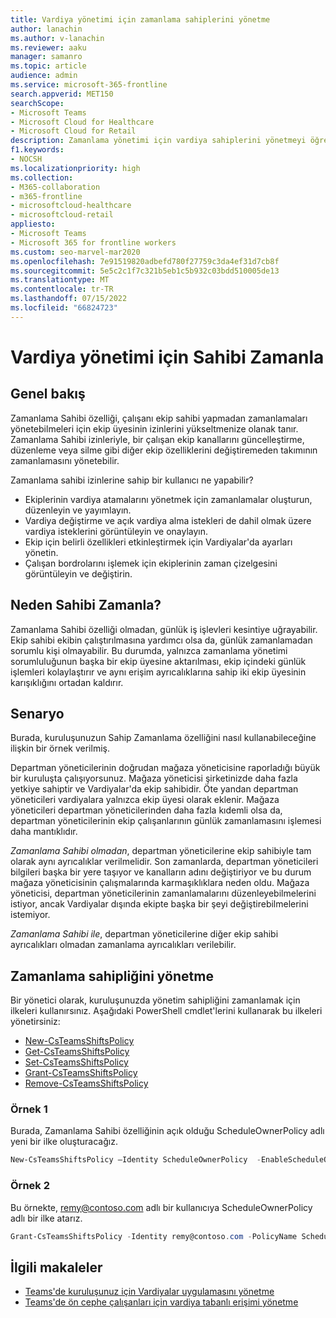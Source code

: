 ```yaml
---
title: Vardiya yönetimi için zamanlama sahiplerini yönetme
author: lanachin
ms.author: v-lanachin
ms.reviewer: aaku
manager: samanro
ms.topic: article
audience: admin
ms.service: microsoft-365-frontline
search.appverid: MET150
searchScope:
- Microsoft Teams
- Microsoft Cloud for Healthcare
- Microsoft Cloud for Retail
description: Zamanlama yönetimi için vardiya sahiplerini yönetmeyi öğrenin. Ekip üyesinin iznini zamanlama sahibine yükseltmek için bir ilke ayarlayabilirsiniz.
f1.keywords:
- NOCSH
ms.localizationpriority: high
ms.collection:
- M365-collaboration
- m365-frontline
- microsoftcloud-healthcare
- microsoftcloud-retail
appliesto:
- Microsoft Teams
- Microsoft 365 for frontline workers
ms.custom: seo-marvel-mar2020
ms.openlocfilehash: 7e91519820adbefd780f27759c3da4ef31d7cb8f
ms.sourcegitcommit: 5e5c2c1f7c321b5eb1c5b932c03bdd510005de13
ms.translationtype: MT
ms.contentlocale: tr-TR
ms.lasthandoff: 07/15/2022
ms.locfileid: "66824723"
---
```

# <a name="schedule-owner-for-shift-management"></a>Vardiya yönetimi için Sahibi Zamanla

## <a name="overview"></a>Genel bakış

Zamanlama Sahibi özelliği, çalışanı ekip sahibi yapmadan zamanlamaları yönetebilmeleri için ekip üyesinin izinlerini yükseltmenize olanak tanır. Zamanlama Sahibi izinleriyle, bir çalışan ekip kanallarını güncelleştirme, düzenleme veya silme gibi diğer ekip özelliklerini değiştiremeden takımının zamanlamasını yönetebilir.

Zamanlama sahibi izinlerine sahip bir kullanıcı ne yapabilir?

- Ekiplerinin vardiya atamalarını yönetmek için zamanlamalar oluşturun, düzenleyin ve yayımlayın.
- Vardiya değiştirme ve açık vardiya alma istekleri de dahil olmak üzere vardiya isteklerini görüntüleyin ve onaylayın.
- Ekip için belirli özellikleri etkinleştirmek için Vardiyalar'da ayarları yönetin.
- Çalışan bordrolarını işlemek için ekiplerinin zaman çizelgesini görüntüleyin ve değiştirin.

## <a name="why-schedule-owner"></a>Neden Sahibi Zamanla?

Zamanlama Sahibi özelliği olmadan, günlük iş işlevleri kesintiye uğrayabilir. Ekip sahibi ekibin çalıştırılmasına yardımcı olsa da, günlük zamanlamadan sorumlu kişi olmayabilir. Bu durumda, yalnızca zamanlama yönetimi sorumluluğunun başka bir ekip üyesine aktarılması, ekip içindeki günlük işlemleri kolaylaştırır ve aynı erişim ayrıcalıklarına sahip iki ekip üyesinin karışıklığını ortadan kaldırır.

## <a name="scenario"></a>Senaryo

Burada, kuruluşunuzun Sahip Zamanlama özelliğini nasıl kullanabileceğine ilişkin bir örnek verilmiş.

Departman yöneticilerinin doğrudan mağaza yöneticisine raporladığı büyük bir kuruluşta çalışıyorsunuz. Mağaza yöneticisi şirketinizde daha fazla yetkiye sahiptir ve Vardiyalar'da ekip sahibidir. Öte yandan departman yöneticileri vardiyalara yalnızca ekip üyesi olarak eklenir. Mağaza yöneticileri departman yöneticilerinden daha fazla kıdemli olsa da, departman yöneticilerinin ekip çalışanlarının günlük zamanlamasını işlemesi daha mantıklıdır.

*Zamanlama Sahibi olmadan*, departman yöneticilerine ekip sahibiyle tam olarak aynı ayrıcalıklar verilmelidir. Son zamanlarda, departman yöneticileri bilgileri başka bir yere taşıyor ve kanalların adını değiştiriyor ve bu durum mağaza yöneticisinin çalışmalarında karmaşıklıklara neden oldu. Mağaza yöneticisi, departman yöneticilerinin zamanlamalarını düzenleyebilmelerini istiyor, ancak Vardiyalar dışında ekipte başka bir şeyi değiştirebilmelerini istemiyor.

*Zamanlama Sahibi ile*, departman yöneticilerine diğer ekip sahibi ayrıcalıkları olmadan zamanlama ayrıcalıkları verilebilir.

## <a name="manage-schedule-ownership"></a>Zamanlama sahipliğini yönetme

Bir yönetici olarak, kuruluşunuzda yönetim sahipliğini zamanlamak için ilkeleri kullanırsınız. Aşağıdaki PowerShell cmdlet'lerini kullanarak bu ilkeleri yönetirsiniz:

- [New-CsTeamsShiftsPolicy](/powershell/module/teams/new-csteamsshiftspolicy?view=teams-ps)
- [Get-CsTeamsShiftsPolicy](/powershell/module/teams/get-csteamsshiftspolicy?view=teams-ps)
- [Set-CsTeamsShiftsPolicy](/powershell/module/teams/set-csteamsshiftspolicy?view=teams-ps)
- [Grant-CsTeamsShiftsPolicy](/powershell/module/teams/grant-csteamsshiftspolicy?view=teams-ps)
- [Remove-CsTeamsShiftsPolicy](/powershell/module/teams/remove-csteamsshiftspolicy?view=teams-ps)

### <a name="example-1"></a>Örnek 1

Burada, Zamanlama Sahibi özelliğinin açık olduğu ScheduleOwnerPolicy adlı yeni bir ilke oluşturacağız.

```powershell
New-CsTeamsShiftsPolicy –Identity ScheduleOwnerPolicy  -EnableScheduleOwnerPermissions $true -AccessType UnrestrictedAccess_TeamsApp
```

### <a name="example-2"></a>Örnek 2

Bu örnekte, remy@contoso.com adlı bir kullanıcıya ScheduleOwnerPolicy adlı bir ilke atarız.

```powershell
Grant-CsTeamsShiftsPolicy -Identity remy@contoso.com -PolicyName ScheduleOwnerPolicy
```

## <a name="related-articles"></a>İlgili makaleler

- [Teams'de kuruluşunuz için Vardiyalar uygulamasını yönetme](/microsoftteams/expand-teams-across-your-org/shifts/manage-the-shifts-app-for-your-organization-in-teams?bc=/microsoft-365/frontline/breadcrumb/toc.json&toc=/microsoft-365/frontline/toc.json)
- [Teams'de ön cephe çalışanları için vardiya tabanlı erişimi yönetme](manage-shift-based-access-flw.md)
